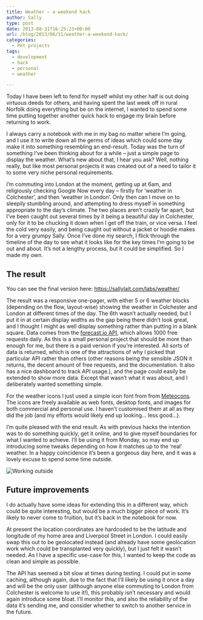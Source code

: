 ```yaml
---
title: Weather – a weekend hack
author: Sally
type: post
date: 2013-08-31T16:25:23+00:00
url: /blog/2013/08/31/weather-a-weekend-hack/
categories:
  - Pet projects
tags:
  - development
  - hack
  - personal
  - weather

---
```

Today I have been left to fend for myself whilst my other half is out doing virtuous deeds for others, and having spent the last week off in rural Norfolk doing everything but be on the internet, I wanted to spend some time putting together another quick hack to engage my brain before returning to work.

I always carry a notebook with me in my bag no matter where I&#8217;m going, and I use it to write down all the germs of ideas which could some day make it into something resembling an end-result. Today was the turn of something I&#8217;ve been thinking about for a while &#8211; just a simple page to display the weather. What&#8217;s new about that, I hear you ask? Well, nothing really, but like most personal projects it was created out of a need to tailor it to some very niche personal requirements.

I&#8217;m commuting into London at the moment, getting up at 6am, and religiously checking Google Now every day &#8211; firstly for &#8216;weather in Colchester&#8217;, and then &#8216;weather in London&#8217;. Only then can I move on to sleepily stumbling around, and attempting to dress myself in something appropriate to the day&#8217;s climate. The two places aren&#8217;t crazily far apart, but I&#8217;ve been caught out several times by it being a beautiful day in Colchester, only for it to be chucking it down when I get off the train, or vice versa. I feel the cold very easily, and being caught out without a jacket or hoodie makes for a very grumpy Sally. Once I&#8217;ve done my search, I flick through the timeline of the day to see what it looks like for the key times I&#8217;m going to be out and about. It&#8217;s not a lengthy process, but it could be simplified. So I made my own.

## The result

You can see the final version here: <a title="Weather hack" href="https://sallylait.com/labs/weather/" target="_blank">https://sallylait.com/labs/weather/</a>

The result was a responsive one-pager, with either 5 or 6 weather blocks (depending on the flow, layout-wise) showing the weather in Colchester and London at different times of the day. The 6th wasn&#8217;t actually needed, but I put it in at certain display widths as the gap being there didn&#8217;t look great, and I thought I might as well display something rather than putting in a blank square. Data comes from the <a title="forecast.io" href="http://forecast.io/" target="_blank">forecast.io API</a>, which allows 1000 free requests daily. As this is a small personal project that should be more than enough for me, but there is a paid version if you&#8217;re interested. All sorts of data is returned, which is one of the attractions of why I picked that particular API rather than others (other reasons being the sensible JSON it returns, the decent amount of free requests, and the documentation. It also has a nice dashboard to track API usage.), and the page could easily be extended to show more data. Except that wasn&#8217;t what it was about, and I deliberately wanted something simple.

For the weather icons I just used a simple icon font from from <a title="Meteocons" href="http://www.alessioatzeni.com/meteocons/" target="_blank">Meteocons</a>. The icons are freely available as web fonts, desktop fonts, and images for both commercial and personal use. I haven&#8217;t customised them at all as they did the job (and my efforts would likely end up looking&#8230; less good&#8230;).

I&#8217;m quite pleased with the end result. As with previous hacks the intention was to do something quickly, get it online, and to give myself boundaries for what I wanted to achieve. I&#8217;ll be using it from Monday, so may end up introducing some tweaks depending on how it matches up to the &#8216;real&#8217; weather. In a happy coincidence it&#8217;s been a gorgeous day here, and it was a lovely excuse to spend some time outside.

<img style="max-width: 100%;" alt="Working outside" src="http://recordssoundthesame.com/wp-content/uploads/2013/08/IMAG3317-700x394.jpg" />

## Future improvements

I do actually have some ideas for extending this in a different way, which could be quite interesting, but would be a much bigger piece of work. It&#8217;s likely to never come to fruition, but it&#8217;s back in the notebook for now.

At present the location coordinates are hardcoded to be the latitude and longitude of my home area and Liverpool Street in London. I could easily swap this out to be geolocated instead (and already have some geolocation work which could be transplanted very quickly), but I just felt it wasn&#8217;t needed. As I have a specific use-case for this, I wanted to keep the code as clean and simple as possible.

The API has seemed a bit slow at times during testing. I could put in some caching, although again, due to the fact that I&#8217;ll likely be using it once a day and will be the only user (although anyone else commuting to London from Colchester is welcome to use it!), this probably isn&#8217;t necessary and would again introduce some bloat. I&#8217;ll monitor this, and also the reliability of the data it&#8217;s sending me, and consider whether to switch to another service in the future.